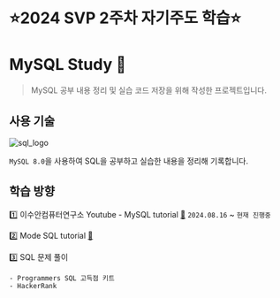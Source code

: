 # :star:2024 SVP 2주차 자기주도 학습:star:  

# MySQL Study 📁
> MySQL 공부 내용 정리 및 실습 코드 저장을 위해 작성한 프로젝트입니다.

## 사용 기술
![sql_logo](https://github.com/user-attachments/assets/a2ed4519-c916-474c-85d3-54aab239d693)

`MySQL 8.0`을 사용하여 SQL을 공부하고 실습한 내용을 정리해 기록합니다.

## 학습 방향
1️⃣ 이수안컴퓨터연구소 Youtube - MySQL tutorial [🔗](https://www.youtube.com/watch?v=vgIc4ctNFbc&list=PL7ZVZgsnLwEGjReAO-qJtQiJB6e2MJ0ud) `2024.08.16` ~ `현재 진행중`

2️⃣ Mode SQL tutorial [🔗](https://mode.com/sql-tutorial/intro-to-intermediate-sql/)

3️⃣ SQL 문제 풀이
    
    - Programmers SQL 고득점 키트
    - HackerRank
